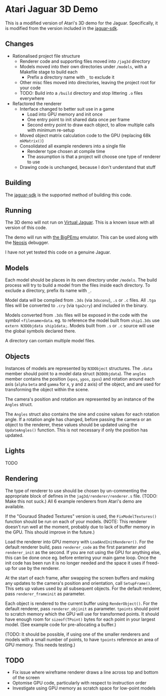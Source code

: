 # Atari Jaguar 3D Demo

This is a modified version of Atari's 3D demo for the Jaguar. Specifically, it is modified from the version included in the [jaguar-sdk](https://github.com/cubanismo/jaguar-sdk).

## Changes

- Rationalised project file structure
    - Renderer code and supporting files moved into `/jag3d` directory
    - Models moved into their own directories under `/models`, with a Makefile stage to build each
        - Prefix a directory name with `_` to exclude it
    - Other misc files moved into directories, leaving the project root for your code
    - TODO: Build into a `/build` directory and stop littering `.o` files everywhere
- Refactored the renderer
    - Interface changed to better suit use in a game
        - Load into GPU memory and init once
        - One entry point to init shared data once per frame
        - Second entry point to draw each object, to allow multiple calls with minimum re-setup
    - Moved object matrix calculation code to the GPU (replacing 68k `mkMatrix()`)
    - Consolidated all example renderers into a single file
        - Renderer type chosen at compile time
        - The assumption is that a project will choose one type of renderer to use
    - Drawing code is unchanged, because I don't understand that stuff

## Building

The [jaguar-sdk](https://github.com/cubanismo/jaguar-sdk) is the supported method of building this code.

## Running

The 3D demo will not run on [Virtual Jaguar](https://icculus.org/virtualjaguar/). This is a known issue with all version of this code.

The demo will run with [the BigPEmu](https://www.richwhitehouse.com/jaguar/) emulator. This can be used along with the [Neosis](https://richwhitehouse.com/index.php?content=inc_projects.php&showproject=91) debugger.

I have not yet tested this code on a genuine Jaguar.

## Models

Each model should be places in its own directory under `/models`. The build process will try to build a model from the files inside each directory. To exclude a directory, prefix its name with `_`.

Model data will be compiled from `.3ds` (via `3dsconv`), `.s` or `.c` files. All `.tga` files will be converted to `.cry` (via `tga2cry`) and included in the binary.

Models converted from `.3ds` files will be exposed in the code with the symbol `<filename>data`. eg. to reference the model built from `ship1.3ds` use `extern N3DObjdata ship1data;`. Models built from `.s` or `.c` source will use the global symbols declared there.

A directory can contain multiple model files.

## Objects

Instances of models are represented by `N3DObject` structures. The `.data` member should point to a model data struct (`N3DObjdata`). The `angles` member contains the position (`xpos`, `ypos`, `zpos`) and rotation around each axis (`alpha` `beta` and `gamma` for x, y and z axis) of the object, and are used for transforming the object within the scene.

The camera's position and rotation are represented by an instance of the `Angles` struct.

The `Angles` struct also contains the sine and cosine values for each rotation angle. If a rotation angle has changed, before passing the camera or an object to the renderer, these values should be updated using the `UpdateAngles()` function. This is not necessary if only the position has updated.

## Lights

TODO

## Rendering

The type of renderer to use should be chosen by un-commenting the appropriate block of defines in the `jag3d/renderer/renderer.s` file. (TODO: Make this not suck.) All 6 example renderers from Atari's demo are available.

If the "Gouraud Shaded Textures" version is used, the `FixModelTextures()` function should be run on each of your models. (NOTE: This renderer doesn't run well at the moment, probably due to lack of buffer memory in the GPU. This should improve in the future.)

Load the renderer into GPU memory with `LoadAndInitRenderer()`. For the default renderer build, pass `renderer_code` as the first parameter and `renderer_init` as the second. If you are not using the GPU for anything else, this can be done once eg. before entering your main game loop. Once the init code has been run it is no longer needed and the space it uses if freed-up for use by the renderer.

At the start of each frame, after swapping the screen buffers and making any updates to the camera's position and orientation, call `SetupFrame()`. This sets up values used by all subsequent objects. For the default renderer, pass `renderer_frameinit` as parameter.

Each object is rendered to the current buffer using `RenderObject()`. For the default renderer, pass `renderer_objinit` as parameter. `tpoints` should point to scratch memory which the GPU will use for transformed points. It should have enough room for `sizeof(TPoint)` bytes for each point in your largest model. (See example code for pre-allocating a buffer.)

(TODO: It should be possible, if using one of the smaller renderers and models with a small number of points, to have `tpoints` reference an area of GPU memory. This needs testing.)

## TODO

- Fix issue where wireframe renderer draws a line across top and bottom of the screen
- Optomise GPU code, particularly with respect to instruction order
- Investigate using GPU memory as scratch space for low-point models

